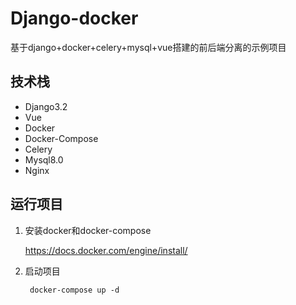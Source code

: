 # Django-docker

基于django+docker+celery+mysql+vue搭建的前后端分离的示例项目


## 技术栈

- Django3.2
- Vue
- Docker
- Docker-Compose
- Celery
- Mysql8.0
- Nginx


## 运行项目

1. 安装docker和docker-compose

    https://docs.docker.com/engine/install/
    
2. 启动项目

    ```shell script
     docker-compose up -d
    ```
